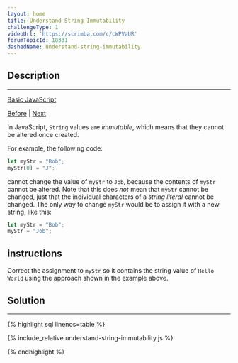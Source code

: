 ```yaml
---
layout: home
title: Understand String Immutability
challengeType: 1
videoUrl: 'https://scrimba.com/c/cWPVaUR'
forumTopicId: 18331
dashedName: understand-string-immutability
---
```


<div class="row">
<div class="columnStmt" markdown="1">

## Description
------

[Basic JavaScript](./README.md) 

[Before](./use-bracket-notation-to-find-the-first-character-in-a-string.md)  | [Next](./use-bracket-notation-to-find-the-nth-character-in-a-string.md)

In JavaScript, `String` values are <dfn>immutable</dfn>, which means that they cannot be altered once created.

For example, the following code:

```js
let myStr = "Bob";
myStr[0] = "J";
```

cannot change the value of `myStr` to `Job`, because the contents of `myStr` cannot be altered. Note that this does *not* mean that `myStr` cannot be changed, just that the individual characters of a <dfn>string literal</dfn> cannot be changed. The only way to change `myStr` would be to assign it with a new string, like this:

```js
let myStr = "Bob";
myStr = "Job";
```

##  instructions 

Correct the assignment to `myStr` so it contains the string value of `Hello World` using the approach shown in the example above.

</div>
<div class="columnSol" markdown="1">

## Solution
------

{% highlight sql linenos=table %}

{% include_relative understand-string-immutability.js %}

{% endhighlight %}

</div>
</div>

